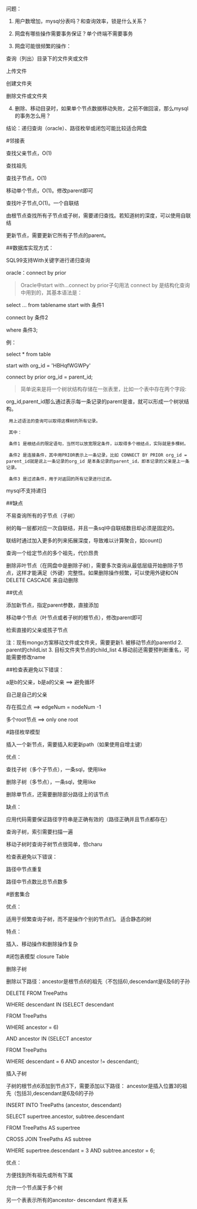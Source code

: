 ﻿问题：
1. 用户数增加，mysql分表吗？和查询效率，锁是什么关系？
2. 网盘有哪些操作需要事务保证？单个终端不需要事务
3. 网盘可能很频繁的操作：
查询（列出）目录下的文件夹或文件
上传文件
创建文件夹
删除文件或文件夹
4. 删除、移动目录时，如果单个节点数据移动失败，之前不做回滚，那么mysql的事务怎么用？


结论：递归查询（oracle）、路径枚举或闭包可能比较适合网盘


#邻接表
查找父亲节点，O(1)
查找祖先
查找子节点，O(1)
移动单个节点，O(1)。修改parent即可
查找叶子节点,O(1)。一个自联结
由根节点查找所有子节点或子树，需要递归查找。若知道树的深度，可以使用自联结
更新节点，需要更新它所有子节点的parent。


##数据库实现方式：
SQL99支持With关键字进行递归查询

oracle：connect by prior

> Oracle中start with...connect by prior子句用法 connect by 是结构化查询中用到的，其基本语法是：
select ... from tablename start with 条件1
connect by 条件2
where 条件3;
例：
select * from table
start with org_id = 'HBHqfWGWPy'
connect by prior org_id = parent_id;
 
> 简单说来是将一个树状结构存储在一张表里，比如一个表中存在两个字段:
org_id,parent_id那么通过表示每一条记录的parent是谁，就可以形成一个树状结构。
     用上述语法的查询可以取得这棵树的所有记录。
     其中：
     条件1 是根结点的限定语句，当然可以放宽限定条件，以取得多个根结点，实际就是多棵树。
     条件2 是连接条件，其中用PRIOR表示上一条记录，比如 CONNECT BY PRIOR org_id = parent_id就是说上一条记录的org_id 是本条记录的parent_id，即本记录的父亲是上一条记录。
     条件3 是过滤条件，用于对返回的所有记录进行过滤。
 
mysql不支持递归


##缺点
不易查询所有的子节点（子树）


   树的每一层都对应一次自联结，并且一条sql中自联结数目却必须是固定的。
   联结时通过加入更多的列来拓展深度，导致难以计算聚合，如count()


查询一个给定节点的多个祖先，代价昂贵


删除非叶节点（在网盘中是删除子树），需要多次查询从最低层级开始删除子节点，这样才能满足（外键）完整性。如果删除操作频繁，可以使用外键和ON DELETE CASCADE 来自动删除


##优点
添加新节点，指定parent参数，直接添加
移动单个节点（叶节点或者子树的根节点），修改parent即可
检索直接的父亲或孩子节点
注：现有mongo方案移动文件或文件夹，需要更新1. 被移动节点的parentId 2. parent的childList 3. 目标文件夹节点的child_list 4.移动前还需要预判断重名，可能需要修改name


##检查表避免以下错误：
a是b的父亲，b是a的父亲 ==> 避免循环
自己是自己的父亲
存在孤立点 ==> edgeNum = nodeNum -1
多个root节点 ==> only one root


#路径枚举模型


插入一个新节点，需要插入和更新path（如果使用自增主键）


优点：
查找子树（多个子节点），一条sql，使用like
删除子树（多节点），一条sql，使用like
删除单节点，还需要删除部分路径上的该节点
缺点：
应用代码需要保证路径字符串是正确有效的（路径正确并且节点都存在）
查询子树，索引需要扫描一遍
移动子树时查询子树节点很简单，但charu


检查表避免以下错误：

路径中节点重复
路径中节点数比总节点数多


#嵌套集合
优点：
适用于频繁查询子树，而不是操作个别的节点们。 适合静态的树
特点：
插入、移动操作和删除操作复杂


#闭包表模型 closure Table


删除子树
删除以下路径：ancestor是根节点6的祖先（不包括6),descendant是6及6的子孙
DELETE FROM TreePaths
WHERE descendant IN (SELECT descendant
FROM TreePaths
WHERE ancestor = 6)
AND ancestor IN (SELECT ancestor
FROM TreePaths
WHERE descendant = 6 AND ancestor != descendant);  
插入子树
子树的根节点6添加到节点3下，需要添加以下路径： ancestor是插入位置3的祖先（包括3),descendant是6及6的子孙
INSERT INTO TreePaths (ancestor, descendant)
SELECT supertree.ancestor, subtree.descendant
FROM TreePaths AS supertree
CROSS JOIN TreePaths AS subtree
WHERE supertree.descendant = 3 AND subtree.ancestor = 6;  
 

优点：
方便找到所有祖先或所有下属
允许一个节点属于多个树


另一个表表示所有的ancestor- descendant 传递关系



